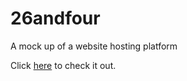 # 26andfour

A mock up of a website hosting platform

Click [here](https://aishwaryakeskar.github.io/26andfour/) to check it out.
